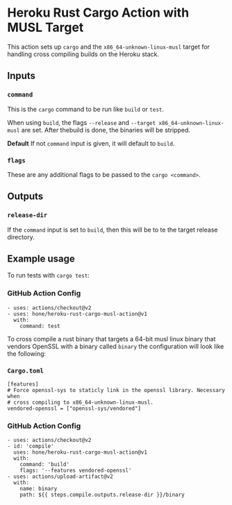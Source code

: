 # Heroku Rust Cargo Action with MUSL Target
This action sets up `cargo` and the `x86_64-unknown-linux-musl` target for handling cross compiling builds on the Heroku stack.

## Inputs

### `command`

This is the `cargo` command to be run like `build` or `test`.

When using `build`, the flags `--release` and `--target x86_64-unknown-linux-musl` are set. After thebuild is done, the binaries will be stripped.

**Default** If not `command` input is given, it will default to `build`.

### `flags`

These are any additional flags to be passed to the `cargo <command>`.

## Outputs

### `release-dir`

If the `command` input is set to `build`, then this will be to te the target release directory.

## Example usage

To run tests with `cargo test`:

### GitHub Action Config
```
- uses: actions/checkout@v2
- uses: hone/heroku-rust-cargo-musl-action@v1
  with:
    command: test
```


To cross compile a rust binary that targets a 64-bit musl linux binary that vendors OpenSSL with a binary called `binary` the configuration will look like the following:

### `Cargo.toml`
```
[features]
# Force openssl-sys to staticly link in the openssl library. Necessary when
# cross compiling to x86_64-unknown-linux-musl.
vendored-openssl = ["openssl-sys/vendored"]
```

### GitHub Action Config
```
- uses: actions/checkout@v2
- id: 'compile'
  uses: hone/heroku-rust-cargo-musl-action@v1
  with:
    command: 'build'
    flags: '--features vendored-openssl'
- uses: actions/upload-artifact@v2
  with:
    name: binary
    path: ${{ steps.compile.outputs.release-dir }}/binary
```
